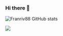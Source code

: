 ### Hi there 👋
![Franriv88 GitHub stats](https://github-readme-stats.vercel.app/api?username=Franriv88&show_icons=true&theme=dark)

![](https://img.shields.io/badge/Editor-Visual-Studio-Code-informational?style=flat&logo=visual-studio-code&logoColor=white&color=2bbc8a)


<!--
**Franriv88/Franriv88** is a ✨ _special_ ✨ repository because its `README.md` (this file) appears on your GitHub profile.
Here are some ideas to get you started:

- 🔭 I’m currently working on ...
- 🌱 I’m currently learning ...
- 👯 I’m looking to collaborate on ...
- 🤔 I’m looking for help with ...
- 💬 Ask me about ...
- 📫 How to reach me: ...
- 😄 Pronouns: ...
- ⚡ Fun fact: ...


-->


